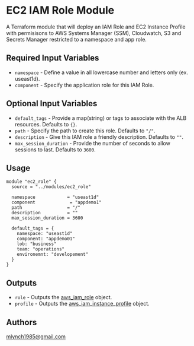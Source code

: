 EC2 IAM Role Module
===========

A Terraform module that will deploy an IAM Role and EC2 Instance Profile with permisisons to AWS Systems Manager (SSM), Cloudwatch, S3 and Secrets Manager restricted to a namespace and app role.

Required Input Variables
----------------------

- `namespace` - Define a value in all lowercase number and letters only (ex. useast1d).
- `component` - Specify the application role for this IAM Role.

Optional Input Variables
----------------------

- `default_tags` - Provide a map(string) or tags to associate with the ALB resources. Defaults to `{}`.
- `path` - Specify the path to create this role. Defaults to `"/"`.
- `description` - Give this IAM role a friendly description. Defaults to `""`.
- `max_session_duration` - Provide the number of seconds to allow sessions to last. Defaults to `3600`.

Usage
-----

```hcl
module "ec2_role" {
  source = "../modules/ec2_role"

  namespace            = "useast1d"
  component             = "appdemo1"
  path                 = "/"
  description          = ""
  max_session_duration = 3600

  default_tags = {
    namespace: "useast1d"
    component: "appdemo01"
    lob: "business"
    team: "operations"
    environemnt: "developement"
  }
}
```

Outputs
----------------------

- `role` - Outputs the [aws_iam_role](https://registry.terraform.io/providers/hashicorp/aws/latest/docs/resources/iam_role) object.
- `profile` - Outputs the [aws_iam_instance_profile](https://registry.terraform.io/providers/hashicorp/aws/latest/docs/resources/iam_instance_profile) object.

Authors
----------------------

mlynch1985@gmail.com
